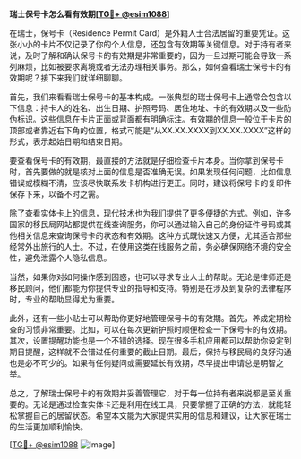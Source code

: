 **瑞士保号卡怎么看有效期[[TG💪+ @esim1088](https://t.me/s/esim1088)]**

在瑞士，保号卡（Residence Permit Card）是外籍人士合法居留的重要凭证。这张小小的卡片不仅记录了你的个人信息，还包含有效期等关键信息。对于持有者来说，及时了解和确认保号卡的有效期是非常重要的，因为一旦过期可能会导致一系列麻烦，比如被要求离境或者无法办理相关事务。那么，如何查看瑞士保号卡的有效期呢？接下来我们就详细聊聊。

首先，我们来看看瑞士保号卡的基本构成。一张典型的瑞士保号卡上通常会包含以下信息：持卡人的姓名、出生日期、护照号码、居住地址、卡的有效期以及一些防伪标识。这些信息在卡片正面或背面都有明确标注。有效期的信息一般位于卡片的顶部或者靠近右下角的位置，格式可能是“从XX.XX.XXXX到XX.XX.XXXX”这样的形式，表示起始日期和结束日期。

要查看保号卡的有效期，最直接的方法就是仔细检查卡片本身。当你拿到保号卡时，首先要做的就是核对上面的信息是否准确无误。如果发现任何问题，比如信息错误或模糊不清，应该尽快联系发卡机构进行更正。同时，建议将保号卡的复印件保存下来，以备不时之需。

除了查看实体卡上的信息，现代技术也为我们提供了更多便捷的方式。例如，许多国家的移民局网站都提供在线查询服务，你可以通过输入自己的身份证件号码或其他相关信息来查询保号卡的状态和有效期。这种方式既快速又方便，尤其适合那些经常外出旅行的人士。不过，在使用这类在线服务之前，务必确保网络环境的安全性，避免泄露个人隐私信息。

当然，如果你对如何操作感到困惑，也可以寻求专业人士的帮助。无论是律师还是移民顾问，他们都能为你提供专业的指导和支持。特别是在涉及到复杂的法律程序时，专业的帮助显得尤为重要。

此外，还有一些小贴士可以帮助你更好地管理保号卡的有效期。首先，养成定期检查的习惯非常重要。比如，可以在每次更新护照时顺便检查一下保号卡的有效期。其次，设置提醒功能也是一个不错的选择。现在很多手机应用都可以帮助你设定到期日提醒，这样就不会错过任何重要的截止日期。最后，保持与移民局的良好沟通也是必不可少的。如果有任何疑问或需要延长有效期，尽早提出申请总是明智之举。

总之，了解瑞士保号卡的有效期并妥善管理它，对于每一位持有者来说都是至关重要的。无论是通过检查实体卡还是利用在线工具，只要掌握了正确的方法，就能轻松掌握自己的居留状态。希望本文能为大家提供实用的信息和建议，让大家在瑞士的生活更加顺利愉快。

[[TG💪+ @esim1088](https://t.me/s/esim1088) ![Image](https://i.postimg.cc/4NQfJmqS/Snipaste-2025-05-13-00-14-12.png)]